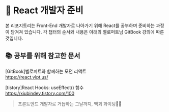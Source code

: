 # 🔮 React 개발자 준비

본 리포지토리는 Front-End 개발자로 나아가기 위해 React를 공부하며 준비하는 과정이 담겨져 있습니다.
각 챕터의 순서와 내용은 아래의 벨로퍼트님 GitBook 강의에 따른 것입니다.

## 📚 공부를 위해 참고한 문서

[GitBook]벨로퍼트와 함께하는 모던 리액트<br>
https://react.vlpt.us/

[tistory]React Hooks: useEffect() 함수<br>
https://xiubindev.tistory.com/100

> 프론트엔드 개발자로 거듭하는 그날까지, 백괴 화이팅💪🔥
